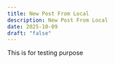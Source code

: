 ```yaml
---
title: New Post From Local
description: New Post From Local
date: 2025-10-09
draft: "false"
---
```

This is for testing purpose